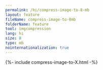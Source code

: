 ```yaml
---
permalink: /hi/compress-image-to-8-mb
layout: feature
fileName: compress-image-to-8mb
folderName: feature
tool: imgcompression
lang: hi
size: 8
type: mb
nointernationalization: true
---
```

{%- include compress-image-to-X.html -%}       
